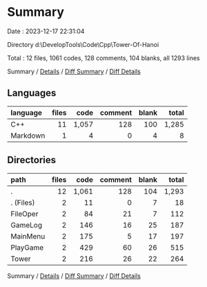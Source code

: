 # Summary

Date : 2023-12-17 22:31:04

Directory d:\\DevelopTools\\Code\\Cpp\\Tower-Of-Hanoi

Total : 12 files,  1061 codes, 128 comments, 104 blanks, all 1293 lines

Summary / [Details](details.md) / [Diff Summary](diff.md) / [Diff Details](diff-details.md)

## Languages
| language | files | code | comment | blank | total |
| :--- | ---: | ---: | ---: | ---: | ---: |
| C++ | 11 | 1,057 | 128 | 100 | 1,285 |
| Markdown | 1 | 4 | 0 | 4 | 8 |

## Directories
| path | files | code | comment | blank | total |
| :--- | ---: | ---: | ---: | ---: | ---: |
| . | 12 | 1,061 | 128 | 104 | 1,293 |
| . (Files) | 2 | 11 | 0 | 7 | 18 |
| FileOper | 2 | 84 | 21 | 7 | 112 |
| GameLog | 2 | 146 | 16 | 25 | 187 |
| MainMenu | 2 | 175 | 5 | 17 | 197 |
| PlayGame | 2 | 429 | 60 | 26 | 515 |
| Tower | 2 | 216 | 26 | 22 | 264 |

Summary / [Details](details.md) / [Diff Summary](diff.md) / [Diff Details](diff-details.md)